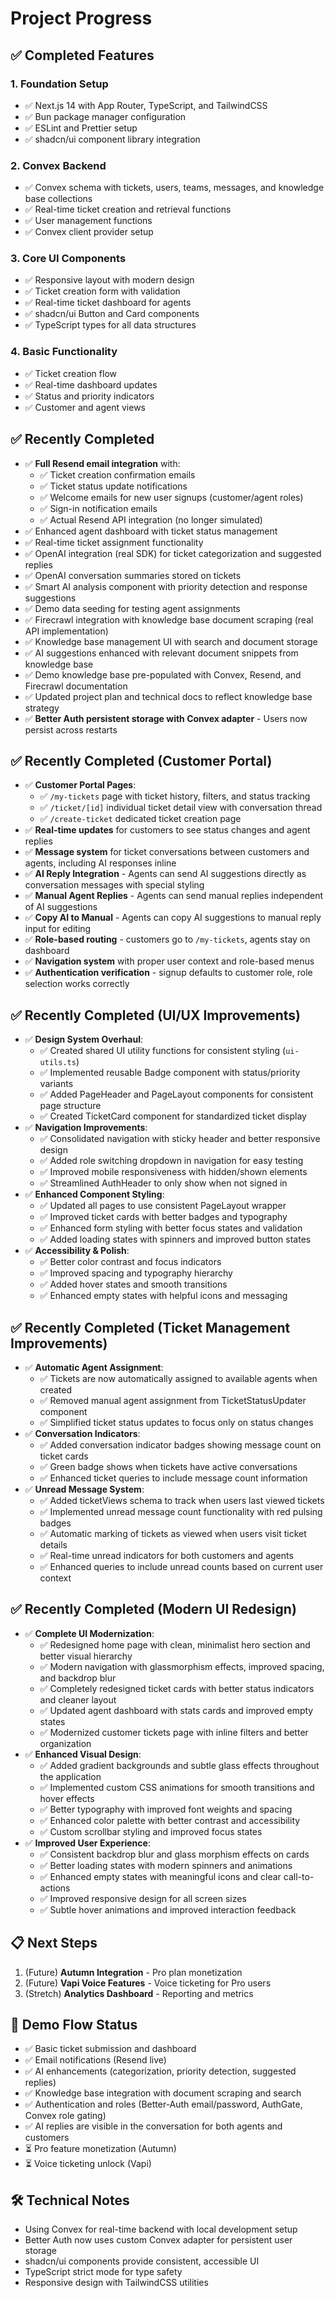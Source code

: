 # Project Progress

## ✅ Completed Features

### 1. Foundation Setup
- ✅ Next.js 14 with App Router, TypeScript, and TailwindCSS
- ✅ Bun package manager configuration
- ✅ ESLint and Prettier setup
- ✅ shadcn/ui component library integration

### 2. Convex Backend
- ✅ Convex schema with tickets, users, teams, messages, and knowledge base collections
- ✅ Real-time ticket creation and retrieval functions
- ✅ User management functions
- ✅ Convex client provider setup

### 3. Core UI Components
- ✅ Responsive layout with modern design
- ✅ Ticket creation form with validation
- ✅ Real-time ticket dashboard for agents
- ✅ shadcn/ui Button and Card components
- ✅ TypeScript types for all data structures

### 4. Basic Functionality
- ✅ Ticket creation flow
- ✅ Real-time dashboard updates
- ✅ Status and priority indicators
- ✅ Customer and agent views

## ✅ Recently Completed
- ✅ **Full Resend email integration** with:
  - ✅ Ticket creation confirmation emails
  - ✅ Ticket status update notifications
  - ✅ Welcome emails for new user signups (customer/agent roles)
  - ✅ Sign-in notification emails
  - ✅ Actual Resend API integration (no longer simulated)
- ✅ Enhanced agent dashboard with ticket status management
- ✅ Real-time ticket assignment functionality
- ✅ OpenAI integration (real SDK) for ticket categorization and suggested replies
- ✅ OpenAI conversation summaries stored on tickets
- ✅ Smart AI analysis component with priority detection and response suggestions
- ✅ Demo data seeding for testing agent assignments
- ✅ Firecrawl integration with knowledge base document scraping (real API implementation)
- ✅ Knowledge base management UI with search and document storage
- ✅ AI suggestions enhanced with relevant document snippets from knowledge base
- ✅ Demo knowledge base pre-populated with Convex, Resend, and Firecrawl documentation
- ✅ Updated project plan and technical docs to reflect knowledge base strategy
- ✅ **Better Auth persistent storage with Convex adapter** - Users now persist across restarts

## ✅ Recently Completed (Customer Portal)
- ✅ **Customer Portal Pages**:
  - ✅ `/my-tickets` page with ticket history, filters, and status tracking
  - ✅ `/ticket/[id]` individual ticket detail view with conversation thread
  - ✅ `/create-ticket` dedicated ticket creation page
- ✅ **Real-time updates** for customers to see status changes and agent replies
- ✅ **Message system** for ticket conversations between customers and agents, including AI responses inline
- ✅ **AI Reply Integration** - Agents can send AI suggestions directly as conversation messages with special styling
- ✅ **Manual Agent Replies** - Agents can send manual replies independent of AI suggestions
- ✅ **Copy AI to Manual** - Agents can copy AI suggestions to manual reply input for editing
- ✅ **Role-based routing** - customers go to `/my-tickets`, agents stay on dashboard
- ✅ **Navigation system** with proper user context and role-based menus
- ✅ **Authentication verification** - signup defaults to customer role, role selection works correctly

## ✅ Recently Completed (UI/UX Improvements)
- ✅ **Design System Overhaul**:
  - ✅ Created shared UI utility functions for consistent styling (`ui-utils.ts`)
  - ✅ Implemented reusable Badge component with status/priority variants
  - ✅ Added PageHeader and PageLayout components for consistent page structure
  - ✅ Created TicketCard component for standardized ticket display
- ✅ **Navigation Improvements**:
  - ✅ Consolidated navigation with sticky header and better responsive design
  - ✅ Added role switching dropdown in navigation for easy testing
  - ✅ Improved mobile responsiveness with hidden/shown elements
  - ✅ Streamlined AuthHeader to only show when not signed in
- ✅ **Enhanced Component Styling**:
  - ✅ Updated all pages to use consistent PageLayout wrapper
  - ✅ Improved ticket cards with better badges and typography
  - ✅ Enhanced form styling with better focus states and validation
  - ✅ Added loading states with spinners and improved button states
- ✅ **Accessibility & Polish**:
  - ✅ Better color contrast and focus indicators
  - ✅ Improved spacing and typography hierarchy
  - ✅ Added hover states and smooth transitions
  - ✅ Enhanced empty states with helpful icons and messaging

## ✅ Recently Completed (Ticket Management Improvements)
- ✅ **Automatic Agent Assignment**:
  - ✅ Tickets are now automatically assigned to available agents when created
  - ✅ Removed manual agent assignment from TicketStatusUpdater component
  - ✅ Simplified ticket status updates to focus only on status changes
- ✅ **Conversation Indicators**:
  - ✅ Added conversation indicator badges showing message count on ticket cards
  - ✅ Green badge shows when tickets have active conversations
  - ✅ Enhanced ticket queries to include message count information
- ✅ **Unread Message System**:
  - ✅ Added ticketViews schema to track when users last viewed tickets
  - ✅ Implemented unread message count functionality with red pulsing badges
  - ✅ Automatic marking of tickets as viewed when users visit ticket details
  - ✅ Real-time unread indicators for both customers and agents
  - ✅ Enhanced queries to include unread counts based on current user context

## ✅ Recently Completed (Modern UI Redesign)
- ✅ **Complete UI Modernization**:
  - ✅ Redesigned home page with clean, minimalist hero section and better visual hierarchy
  - ✅ Modern navigation with glassmorphism effects, improved spacing, and backdrop blur
  - ✅ Completely redesigned ticket cards with better status indicators and cleaner layout
  - ✅ Updated agent dashboard with stats cards and improved empty states
  - ✅ Modernized customer tickets page with inline filters and better organization
- ✅ **Enhanced Visual Design**:
  - ✅ Added gradient backgrounds and subtle glass effects throughout the application
  - ✅ Implemented custom CSS animations for smooth transitions and hover effects
  - ✅ Better typography with improved font weights and spacing
  - ✅ Enhanced color palette with better contrast and accessibility
  - ✅ Custom scrollbar styling and improved focus states
- ✅ **Improved User Experience**:
  - ✅ Consistent backdrop blur and glass morphism effects on cards
  - ✅ Better loading states with modern spinners and animations
  - ✅ Enhanced empty states with meaningful icons and clear call-to-actions
  - ✅ Improved responsive design for all screen sizes
  - ✅ Subtle hover animations and improved interaction feedback

## 📋 Next Steps
1. (Future) **Autumn Integration** - Pro plan monetization
2. (Future) **Vapi Voice Features** - Voice ticketing for Pro users
3. (Stretch) **Analytics Dashboard** - Reporting and metrics

## 🎯 Demo Flow Status
- ✅ Basic ticket submission and dashboard
- ✅ Email notifications (Resend live)
- ✅ AI enhancements (categorization, priority detection, suggested replies)
- ✅ Knowledge base integration with document scraping and search
- ✅ Authentication and roles (Better-Auth email/password, AuthGate, Convex role gating)
- ✅ AI replies are visible in the conversation for both agents and customers
- ⏳ Pro feature monetization (Autumn)
- ⏳ Voice ticketing unlock (Vapi)

## 🛠️ Technical Notes
- Using Convex for real-time backend with local development setup
- Better Auth now uses custom Convex adapter for persistent user storage
- shadcn/ui components provide consistent, accessible UI
- TypeScript strict mode for type safety
- Responsive design with TailwindCSS utilities
